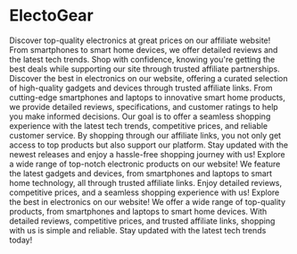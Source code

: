 # ElectoGear
Discover top-quality electronics at great prices on our affiliate website! From smartphones to smart home devices, we offer detailed reviews and the latest tech trends. Shop with confidence, knowing you're getting the best deals while supporting our site through trusted affiliate partnerships.
Discover the best in electronics on our website, offering a curated selection of high-quality gadgets and devices through trusted affiliate links. From cutting-edge smartphones and laptops to innovative smart home products, we provide detailed reviews, specifications, and customer ratings to help you make informed decisions. Our goal is to offer a seamless shopping experience with the latest tech trends, competitive prices, and reliable customer service. By shopping through our affiliate links, you not only get access to top products but also support our platform. Stay updated with the newest releases and enjoy a hassle-free shopping journey with us!
Explore a wide range of top-notch electronic products on our website! We feature the latest gadgets and devices, from smartphones and laptops to smart home technology, all through trusted affiliate links. Enjoy detailed reviews, competitive prices, and a seamless shopping experience with us!
Explore the best in electronics on our website! We offer a wide range of top-quality products, from smartphones and laptops to smart home devices. With detailed reviews, competitive prices, and trusted affiliate links, shopping with us is simple and reliable. Stay updated with the latest tech trends today!
